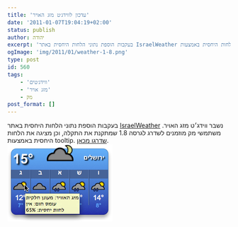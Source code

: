 ```yaml
---
title: 'עדכון לווידג׳ט מזג האויר'
date: '2011-01-07T19:04:19+02:00'
status: publish
author: יהודה
excerpt: 'בעקבות הוספת נתוני הלחות היחסית באתר IsraelWeather נשבר ווידג׳ט מזג האויר. משתמשי מק מוזמנים לשדרג לגרסה 1.8 שמתקנת את התקלה, וכן מציגה את הלחות היחסית באמצעות tooltip'
ogImage: 'img/2011/01/weather-1-8.png'
type: post
id: 560
tags:
    - 'ווידג׳טים'
    - 'מזג אויר'
    - מק
post_format: []
---
```

בעקבות הוספת נתוני הלחות היחסית באתר [IsraelWeather](http://www.israelweather.co.il/) נשבר ווידג׳ט מזג האויר. משתמשי מק מוזמנים לשדרג לגרסה 1.8 שמתקנת את התקלה, וכן מציגה את הלחות היחסית באמצעות tooltip. [שדרגו מכאן](http://yehudab.com/widgets/WeatherIL-1d8.zip).  
![יהיה קר ורטוב](/img/2011/01/weather-1-8.png)
